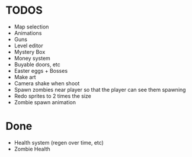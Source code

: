 # TODOS
- Map selection
- Animations
- Guns
- Level editor
- Mystery Box
- Money system
- Buyable doors, etc
- Easter eggs + Bosses
- Make art
- Camera shake when shoot
- Spawn zombies near player so that the player can see them spawning
- Redo sprites to 2 times the size
- Zombie spawn animation

# Done
- Health system (regen over time, etc)
- Zombie Health
